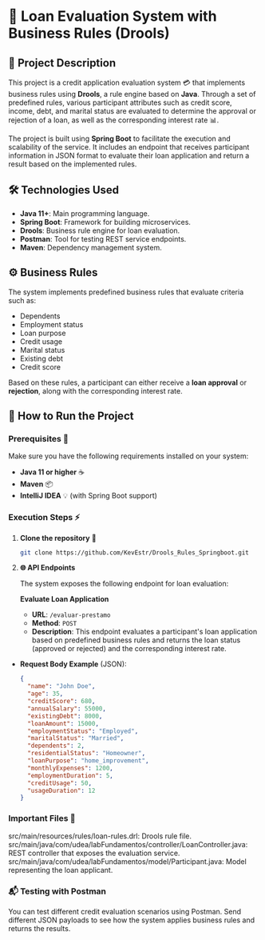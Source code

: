 # 💼 Loan Evaluation System with Business Rules (Drools)

## 📖 Project Description

This project is a credit application evaluation system 💳 that implements business rules using **Drools**, a rule engine based on **Java**. Through a set of predefined rules, various participant attributes such as credit score, income, debt, and marital status are evaluated to determine the approval or rejection of a loan, as well as the corresponding interest rate 📊.

The project is built using **Spring Boot** to facilitate the execution and scalability of the service. It includes an endpoint that receives participant information in JSON format to evaluate their loan application and return a result based on the implemented rules.

## 🛠️ Technologies Used

- **Java 11+**: Main programming language.
- **Spring Boot**: Framework for building microservices.
- **Drools**: Business rule engine for loan evaluation.
- **Postman**: Tool for testing REST service endpoints.
- **Maven**: Dependency management system.

## ⚙️ Business Rules

The system implements predefined business rules that evaluate criteria such as:

- Dependents
- Employment status
- Loan purpose
- Credit usage
- Marital status
- Existing debt
- Credit score

Based on these rules, a participant can either receive a **loan approval** or **rejection**, along with the corresponding interest rate.

## 🚀 How to Run the Project

### Prerequisites 📝
Make sure you have the following requirements installed on your system:

- **Java 11 or higher** ☕
- **Maven** 📦
- **IntelliJ IDEA** 💡 (with Spring Boot support)

### Execution Steps ⚡

1. **Clone the repository** 📂

   ```bash
   git clone https://github.com/KevEstr/Drools_Rules_Springboot.git

2. **🌐 API Endpoints**

   The system exposes the following endpoint for loan evaluation:

   **Evaluate Loan Application**

   - **URL**: `/evaluar-prestamo`
   - **Method**: `POST`
   - **Description**: This endpoint evaluates a participant's loan application based on predefined business rules and returns the loan status (approved or rejected) and the corresponding    interest rate.
  
- **Request Body Example** (JSON):

  ```json
  {
    "name": "John Doe",
    "age": 35,
    "creditScore": 680,
    "annualSalary": 55000,
    "existingDebt": 8000,
    "loanAmount": 15000,
    "employmentStatus": "Employed",
    "maritalStatus": "Married",
    "dependents": 2,
    "residentialStatus": "Homeowner",
    "loanPurpose": "home_improvement",
    "monthlyExpenses": 1200,
    "employmentDuration": 5,
    "creditUsage": 50,
    "usageDuration": 12
  }

### Important Files 📂
src/main/resources/rules/loan-rules.drl: Drools rule file.
src/main/java/com/udea/labFundamentos/controller/LoanController.java: REST controller that exposes the evaluation service.
src/main/java/com/udea/labFundamentos/model/Participant.java: Model representing the loan applicant.

### 📬 Testing with Postman
You can test different credit evaluation scenarios using Postman. Send different JSON payloads to see how the system applies business rules and returns the results.
